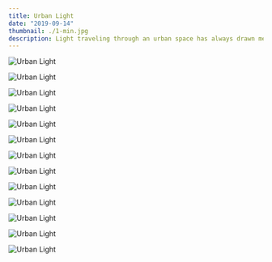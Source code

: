 ```yaml
---
title: Urban Light
date: "2019-09-14"
thumbnail: ./1-min.jpg
description: Light traveling through an urban space has always drawn me in. Here are some sunny photos from my recent trip to Chicago.
---
```


<div class="kg-card kg-image-card kg-width-full">

![Urban Light](./2-min.jpg)

</div>

<div class="kg-card kg-image-card kg-width-full">

![Urban Light](./3-min.jpg)

</div>

<div class="kg-card kg-image-card kg-width-full">

![Urban Light](./4-min.jpg)

</div>

<div class="kg-card kg-image-card kg-width-full">

![Urban Light](./5-min.jpg)

</div>

<div class="kg-card kg-image-card kg-width-full">

![Urban Light](./6-min.jpg)

</div>

<div class="kg-card kg-image-card kg-width-full">

![Urban Light](./7-min.jpg)

</div>

<div class="kg-card kg-image-card kg-width-full">

![Urban Light](./8-min.jpg)

</div>

<div class="kg-card kg-image-card kg-width-full">

![Urban Light](./9-min.jpg)

</div>

<div class="kg-card kg-image-card kg-width-full">

![Urban Light](./10-min.jpg)

</div>

<div class="kg-card kg-image-card kg-width-full">

![Urban Light](./11-min.jpg)

</div>

<div class="kg-card kg-image-card kg-width-full">

![Urban Light](./12-min.jpg)

</div>

<div class="kg-card kg-image-card kg-width-full">

![Urban Light](./13-min.jpg)

</div>

<div class="kg-card kg-image-card kg-width-full">

![Urban Light](./14-min.jpg)

</div>
